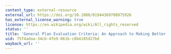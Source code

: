 ```yaml
---
content_type: external-resource
external_url: https://doi.org/10.1080/01944369708975926
has_external_license_warning: true
license: https://en.wikipedia.org/wiki/All_rights_reserved
status: ''
title: 'General Plan Evaluation Criteria: An Approach to Making Better Plans'
uid: 75f4adaa-34cb-4fe9-861b-c8b4185d27bd
wayback_url: ''
---
```

